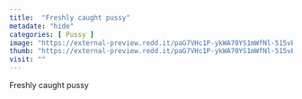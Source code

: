 ```yaml
---
title:  "Freshly caught pussy"
metadate: "hide"
categories: [ Pussy ]
image: "https://external-preview.redd.it/paG7VHc1P-ykWA70YS1mWfNl-515vEuQdkNGlRwJeqU.jpg?auto=webp&s=cc9e668de1be322a3a330142aaf102cb8cc9008c"
thumb: "https://external-preview.redd.it/paG7VHc1P-ykWA70YS1mWfNl-515vEuQdkNGlRwJeqU.jpg?width=1080&crop=smart&auto=webp&s=b3399fc2c10cb0a1bb6f926f776110aa525178bd"
visit: ""
---
```

Freshly caught pussy
